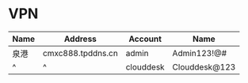 # VPN

| Name | Address           | Account   | Name          |
| ---- | ----------------- | --------- | ------------- |
| 泉港 | cmxc888.tpddns.cn | admin     | Admin123!@#   |
| ^    | ^                 | clouddesk | Clouddesk@123 |
